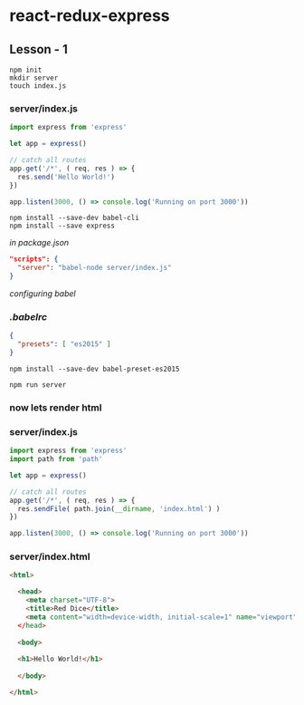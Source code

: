 # react-redux-express

## Lesson - 1
```
npm init
mkdir server
touch index.js
```
### server/index.js
```js
import express from 'express'

let app = express()

// catch all routes
app.get('/*', ( req, res ) => {
  res.send('Hello World!')
})

app.listen(3000, () => console.log('Running on port 3000'))
```

```
npm install --save-dev babel-cli
npm install --save express
```

*in package.json*
```json
"scripts": {
  "server": "babel-node server/index.js"
}
```
*configuring babel*
### *.babelrc*
```json
{
  "presets": [ "es2015" ]
}
```

```
npm install --save-dev babel-preset-es2015
```

```
npm run server
```

### now lets render html
### server/index.js
```js
import express from 'express'
import path from 'path'

let app = express()

// catch all routes
app.get('/*', ( req, res ) => {
  res.sendFile( path.join(__dirname, 'index.html') )
})

app.listen(3000, () => console.log('Running on port 3000'))
```

### server/index.html
```html
<html>

  <head>
    <meta charset="UTF-8">
    <title>Red Dice</title>
    <meta content="width=device-width, initial-scale=1" name="viewport"
  </head>
  
  <body>
  
  <h1>Hello World!</h1>
  
  </body>

</html>
```
